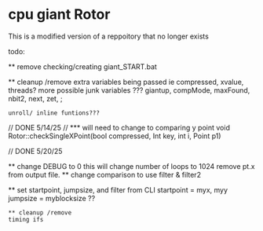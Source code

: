 # cpu giant Rotor

This is a modified version of a reppoitory that no longer exists


todo: 
 
** remove checking/creating giant_START.bat

** cleanup /remove
	extra variables being passed ie compressed, xvalue, threads? 
	more possible junk variables ??? giantup, compMode, maxFound, nbit2, next, zet, ;

	
	
	unroll/ inline funtions??? 

 
// DONE 5/14/25 
// ***   will need to change to comparing y point
void Rotor::checkSingleXPoint(bool compressed, Int key, int i, Point p1)

// DONE 5/20/25


 ** change DEBUG to 0
	this will change number of loops to 1024
	remove pt.x from output file.
**  change comparison to use filter  &  filter2 

** set startpoint, jumpsize, and filter from CLI
	startpoint = myx, myy
	jumpsize = myblocksize ??
	
	** cleanup /remove
	timing ifs
	